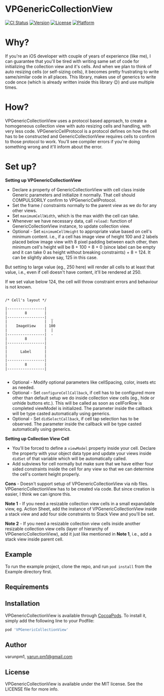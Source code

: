 # VPGenericCollectionView

[![CI Status](https://img.shields.io/travis/varunpm1/VPGenericCollectionView.svg?style=flat)](https://travis-ci.org/varunpm1/VPGenericCollectionView)
[![Version](https://img.shields.io/cocoapods/v/VPGenericCollectionView.svg?style=flat)](https://cocoapods.org/pods/VPGenericCollectionView)
[![License](https://img.shields.io/cocoapods/l/VPGenericCollectionView.svg?style=flat)](https://cocoapods.org/pods/VPGenericCollectionView)
[![Platform](https://img.shields.io/cocoapods/p/VPGenericCollectionView.svg?style=flat)](https://cocoapods.org/pods/VPGenericCollectionView)


# Why?
If you're an iOS developer with couple of years of experience (like me), I can guarantee that you'll be tired with writing same set of code for initializing the collection view and it's cells. And when we plan to think of auto resizing cells (or self-sizing cells), it becomes pretty frustrating to write same/similar code in all places. This library, makes use of generics to write code once (which is already written inside this library 😉) and use multiple times.


# How?
VPGenericCollectionView uses a protocol based approach, to create a homogeneous collection view with auto resizing cells and handling, with very less code. VPGenericCellProtocol is a protocol defines on how the cell has to be constructed and GenericCollectionView requires cells to confirm to those protocol to work. You'll see compiler errors if you're doing something wrong and it'll inform about the error.


# Set up?
**Setting up VPGenericCollectionView**
- Declare a property of GenericCollectionView with cell class inside Generic parameters and initialize it normally. That cell should COMPULSORILY confirm to VPGenericCellProtocol.
- Set the frame / constraints normally to the parent view as we do for any other views.
- Set `maximumCellWidth`, which is the max width the cell can take.
- Whenever we have necessary data, call `reload:` function of GenericCollectionView instance, to update collection view.
- Optional - Set `minimumCellHeight` to appropriate value based on cell's minimum content. i.e., if a cell has image view of height 100 and 2 labels placed below image view with 8 pixel padding between each other, then minimum cell's height will be 8 + 100 + 8 + 0 (since label can be empty and it can take 0 as height without breaking constraints) + 8 = 124. It can be slightly above say, 125 in this case. 

But setting to large value (eg., 250 here) will render all cells to at least that value, i.e., even if cell doesn't have content, it'll be rendered at 250. 

If we set value below 124, the cell will throw constraint errors and behaviour is not known.

```

/* Cell's layout */

|-----------------|
|        8        |
|-----------------|  _
|                 |  |
|    ImageView    | 100
|                 |  |
|-----------------|  -
|        8        |
|-----------------|
|                 |
|      Label      |
|                 |
|-----------------|
|        8        |
|-----------------|


```

- Optional - Modify optional parameters like cellSpacing, color, insets etc as needed.
- Optional - Set `configureCellCallback`, if cell has to be configured more other than default setup we do inside collection view cells (eg., hide or unhide buttons etc.). This will be called as soon as cellForRow is completed viewModel is initialized. The parameter inside the callback will be type casted automatically using generics.
- Optional - Set `didSelectCallback`, if cell tap selection has to be observed. The parameter inside the callback will be type casted automatically using generics.


**Setting up Collection View Cell**
- You'll be forced to define a `viewModel` property inside your cell. Declare the property with your object data type and update your views inside `didSet` of that variable which will be automatically called.
- Add subviews for cell normally but make sure that we have either four sided constraints inside the cell for any view so that we can determine the cell's content height properly.


**Cons** - Doesn't support setup of VPGenericCollectionView via nib files. VPGenericCollectionView has to be created via code. But since creation is easier, I think we can ignore this.


**Note 1** - If you need a resizable collection view cells in a small expandable view, eg. Action Sheet, add the instance of VPGenericCollectionView inside a stack view and add four side constraints to Stack View and you'll be set.

**Note 2** - If you need a resizable collection view cells inside another resizable collection view cells (layer of hierarchy of VPGenericCollectionView), add it just like mentioned in **Note 1**, i.e., add a stack view inside parent cell.



## Example

To run the example project, clone the repo, and run `pod install` from the Example directory first.

## Requirements

## Installation

VPGenericCollectionView is available through [CocoaPods](https://cocoapods.org). To install
it, simply add the following line to your Podfile:

```ruby
pod 'VPGenericCollectionView'
```

## Author

varunpm1, varun.pm1@gmail.com

## License

VPGenericCollectionView is available under the MIT license. See the LICENSE file for more info.
